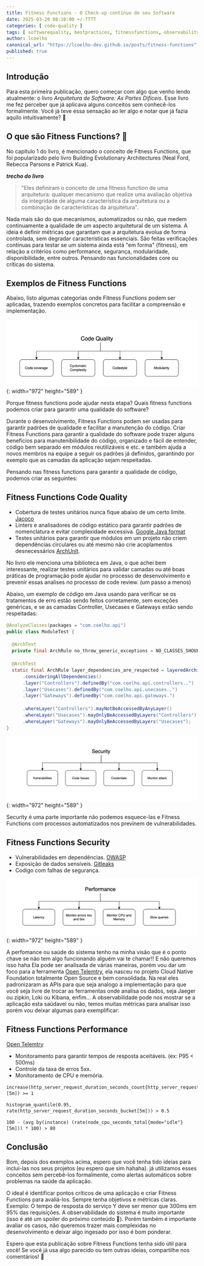 ```yaml
---
title: Fitness Functions - O Check-up contínuo de seu Software
date: 2025-03-20 08:10:00 +/-TTTT
categories: [ code-quality ]
tags: [ softwarequality, bestpractices, fitnessfunctions, observability ]
author: lcoelho
canonical_url: "https://lcoelho-dev.github.io/posts/fitness-functions"
published: true
---
```


## Introdução

Para esta primeira publicação, quero começar com algo que venho lendo atualmente: o livro *Arquitetura de Software: As Partes Difíceis*. Esse livro me fez perceber que já aplicava alguns conceitos sem conhecê-los formalmente. Você já teve essa sensação ao ler algo e notar que já fazia aquilo intuitivamente? 😬

## O que são Fitness Functions? 👋

No capítulo 1 do livro, é mencionado o conceito de Fitness Functions, que foi popularizado pelo livro Building Evolutionary Architectures (Neal Ford, Rebecca Parsons e Patrick Kua).


**_trecho do livro_**
> "Eles definiram o conceito de uma fitness function de uma arquitetura: qualquer mecanismo que realize uma avaliação objetiva da integridade de alguma característica da arquitetura ou a combinação de características da arquitetura".


Nada mais são do que mecanismos, automatizados ou não, que medem continuamente a qualidade de um aspecto arquitetural de um sistema. A ideia é definir métricas que garantam que a arquitetura evolua de forma controlada, sem degradar características essenciais. São feitas verificações contínuas para testar se um sistema ainda está "em forma" (fitness), em relação a critérios como performance, segurança, modularidade, disponibilidade, entre outros.
Pensando nas funcionalidades core ou críticas do sistema.  


## Exemplos de Fitness Functions

Abaixo, listo algumas categorias onde Fitness Functions podem ser aplicadas, trazendo exemplos concretos para facilitar a compreensão e implementação.


![Code Quality](/assets/img/posts/fitness-functions/code-quality.png){: width="972" height="589" }

Porque fitness functions pode ajudar nesta etapa? Quais fitness functions podemos criar para garantir uma qualidade do software?

Durante o desenvolvimento, Fitness Functions podem ser usadas para garantir padrões de qualidade e facilitar a manutenção do código.
Criar Fitness Functions para garantir a qualidade do software pode trazer alguns benefícios para manutenibilidade do código, organizado e fácil de entender, código bem separado em módulos reutilizáveis e etc. e também ajuda a novos membros na equipe a seguir os padrões já definidos, garantindo por exemplo que as camadas da aplicação sejam respeitadas.

Pensando nas fitness functions para garantir a qualidade de código, podemos criar as seguintes:

## Fitness Functions Code Quality
- Cobertura de testes unitários nunca fique abaixo de um certo limite. [Jacoco](https://www.eclemma.org/jacoco)
- Linters e analisadores de código estático para garantir padrões de nomenclatura e evitar complexidade excessiva. [Google Java format](https://github.com/google/google-java-format)
- Testes unitários para garantir que módulos em um projeto não criem dependências circulares ou até mesmo não crie acoplamentos desnecessários [ArchUnit](https://www.archunit.org).

No livro ele menciona uma biblioteca em Java, o que achei bem interessante, realizar testes unitários para validar camadas ou até boas práticas de programação pode ajudar no processo de desenvolvimento e prevenir essas analises no processo de code review. (um passo a menos) 

Abaixo, um exemplo de código em Java usando para verificar se os tratamentos de erro estão sendo feitos corretamente, sem exceções genéricas, e se as camadas Controller, Usecases e Gateways estão sendo respeitadas:


```java
@AnalyzeClasses(packages = "com.coelho.api")
public class ModuleTest {

  @ArchTest
  private final ArchRule no_throw_generic_exceptions = NO_CLASSES_SHOULD_THROW_GENERIC_EXCEPTIONS;

  @ArchTest
  static final ArchRule layer_dependencies_are_respected = layeredArchitecture()
      .consideringAllDependencies()
      .layer("Controllers").definedBy("com.coelho.api.controllers..")
      .layer("Usecases").definedBy("com.coelho.api.usecases..")
      .layer("Gateways").definedBy("com.coelho.api.gateways.")

      .whereLayer("Controllers").mayNotBeAccessedByAnyLayer()
      .whereLayer("Usecases").mayOnlyBeAccessedByLayers("Controllers")
      .whereLayer("Gateways").mayOnlyBeAccessedByLayers("Usecases");
}
```

![Security](/assets/img/posts/fitness-functions/security.png){: width="972" height="589" }

Security é uma parte importante não podemos esquece-las e Fitness Functions com processos automatizados nos previnem de vulnerabilidades.

## Fitness Functions Security
- Vulnerabilidades em dependências. [OWASP](https://github.com/dependency-check/dependency-check-gradle)
- Exposição de dados sensíveis. [Gitleaks](https://github.com/gitleaks/gitleaks)
- Codigo com falhas de segurança. 


![Performance](/assets/img/posts/fitness-functions/performance.png){: width="972" height="589" }

A perfomance ou saúde do sistema tenho na minha visão que é o ponto chave se não tem algo funcionando alguém vai te chamar!! E não queremos isso haha
Ela pode ser analisada de várias maneiras, porém vou dar um foco para a ferramenta [Open Telemtry](https://opentelemetry.io/), ela nasceu no projeto Cloud Native Foundation totalmente Open Source e bem consolidada. Na real eles padronizaram as APIs para que seja analogo a implementação para que você seja livre de trocar as ferramentas onde analisa os dados, seja Jaeger ou zipkin, Loki ou Kibana, enfim... A observabilidade pode nos mostrar se a aplicação esta saúdavel ou não, temos muitas métricas para analisar isso porém vou deixar algumas para exemplificar: 

## Fitness Functions Performance 

[Open Telemtry](https://opentelemetry.io/)

- Monitoramento para garantir tempos de resposta aceitáveis. (ex: P95 < 500ms)
- Controle da taxa de erros 5xx.
- Monitoramento de CPU e memória.


```
increase(http_server_request_duration_seconds_count{http_server_request_duration_seconds_count=~"5.."}[5m]) >= 1
```

```
histogram_quantile(0.95, rate(http_server_request_duration_seconds_bucket[5m])) > 0.5
```

``` 
100 - (avg by(instance) (rate(node_cpu_seconds_total{mode="idle"}[5m])) * 100) > 80
```


## Conclusão

Bom, depois dos exemplos acima, espero que você tenha tido ideias para incluí-las nos seus projetos (eu espero que sim hahaha). já utilizamos esses conceitos sem percebê-los formalmente, como alertas automáticos sobre problemas na saúde da aplicação.

O ideal é identificar pontos críticos de uma aplicação e criar Fitness Functions para avaliá-los. Sempre tenha objetivos e métricas claras. Exemplo: O tempo de resposta do serviço Y deve ser menor que 300ms em 95% das requisições. A observabilidade do sistema é muito importante (isso é até um spoiler do próximo conteúdo 🫢). Porém também é importante avaliar os casos, não queremos trazer mais complexidas no desenvolvimento e deixar algo ingesado por isso é bom ponderar.


Espero que esta publicação sobre Fitness Functions tenha sido útil para você! Se você já usa algo parecido ou tem outras ideias, compartilhe nos comentários! 🚀
